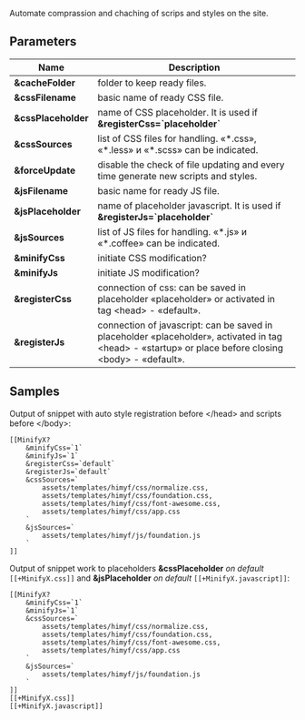 Automate comprassion and chaching of scrips and styles on the site.

## Parameters
Name			| Description
--------------------|-------------------------------------------------------------------------------
**&cacheFolder**	| folder to keep ready files.
**&cssFilename**	| basic name of ready CSS file.
**&cssPlaceholder**	| name of CSS placeholder. It is used if **&registerCss=\`placeholder\`**
**&cssSources**		| list of CSS files for handling. «\*.css», «\*.less» и «\*.scss» can be indicated.
**&forceUpdate**	| disable the check of file updating and every time generate new scripts and styles.
**&jsFilename**		| basic name for ready JS file.
**&jsPlaceholder**	| name of placeholder javascript. It is used if **&registerJs=\`placeholder\`**
**&jsSources**		| list of JS files for handling. «\*.js» и «\*.coffee» can be indicated.
**&minifyCss**		| initiate CSS modification?
**&minifyJs**		| initiate JS modification?
**&registerCss**	| connection of css: can be saved in placeholder «placeholder» or activated in tag <head\> - «default».
**&registerJs**		| connection of javascript: can be saved in placeholder «placeholder», activated in tag <head\> - «startup» or place before closing <body\> - «default».

## Samples
Output of snippet with auto style registration before </head\> and scripts before </body\>:
```
[[MinifyX?
	&minifyCss=`1`
	&minifyJs=`1`
	&registerCss=`default`
	&registerJs=`default`
	&cssSources=`
		assets/templates/himyf/css/normalize.css,
		assets/templates/himyf/css/foundation.css,
		assets/templates/himyf/css/font-awesome.css,
		assets/templates/himyf/css/app.css
	`
	&jsSources=`
		assets/templates/himyf/js/foundation.js
	`
]]
```

Output of snippet work to placeholders **&cssPlaceholder** *on default* `[[+MinifyX.css]]` and **&jsPlaceholder** *on default* `[[+MinifyX.javascript]]`:
```
[[MinifyX? 
	&minifyCss=`1`
	&minifyJs=`1`
	&cssSources=`
		assets/templates/himyf/css/normalize.css,
		assets/templates/himyf/css/foundation.css,
		assets/templates/himyf/css/font-awesome.css,
		assets/templates/himyf/css/app.css
	`
	&jsSources=`
		assets/templates/himyf/js/foundation.js
	`
]]
[[+MinifyX.css]]
[[+MinifyX.javascript]]
```

